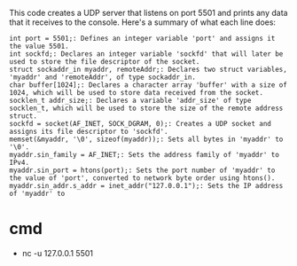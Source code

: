 This code creates a UDP server that listens on port 5501 and prints any data that it receives to the console. Here's a summary of what each line does:

    int port = 5501;: Defines an integer variable 'port' and assigns it the value 5501.
    int sockfd;: Declares an integer variable 'sockfd' that will later be used to store the file descriptor of the socket.
    struct sockaddr_in myaddr, remoteAddr;: Declares two struct variables, 'myaddr' and 'remoteAddr', of type sockaddr_in.
    char buffer[1024];: Declares a character array 'buffer' with a size of 1024, which will be used to store data received from the socket.
    socklen_t addr_size;: Declares a variable 'addr_size' of type socklen_t, which will be used to store the size of the remote address struct.
    sockfd = socket(AF_INET, SOCK_DGRAM, 0);: Creates a UDP socket and assigns its file descriptor to 'sockfd'.
    memset(&myaddr, '\0', sizeof(myaddr));: Sets all bytes in 'myaddr' to '\0'.
    myaddr.sin_family = AF_INET;: Sets the address family of 'myaddr' to IPv4.
    myaddr.sin_port = htons(port);: Sets the port number of 'myaddr' to the value of 'port', converted to network byte order using htons().
    myaddr.sin_addr.s_addr = inet_addr("127.0.0.1");: Sets the IP address of 'myaddr' to

# cmd
- nc -u 127.0.0.1 5501